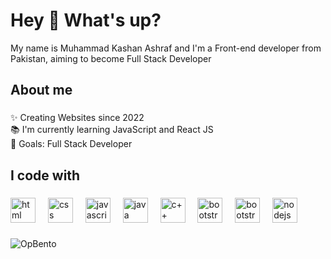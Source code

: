 
###
<h1 align="left">Hey 👋 What's up?</h1>
<p align="left">My name is Muhammad Kashan Ashraf and I'm a Front-end developer from Pakistan, aiming to become Full Stack Developer</p>

###

<h2 align="left">About me</h2>

###

<p align="left">✨ Creating Websites since 2022<br>📚 I'm currently learning JavaScript and React JS<br>🎯 Goals: Full Stack Developer<br></p>


<h2 align="left">I code with</h2>

###

<div align="left">
 <img src="https://cdn.jsdelivr.net/gh/devicons/devicon@latest/icons/html5/html5-original.svg" height="40" alt="html logo"  />
  <img width="12" />
<img src="https://cdn.jsdelivr.net/gh/devicons/devicon@latest/icons/css3/css3-original.svg" height="40" alt="css"  />
  <img width="12" />                  
  <img src="https://cdn.jsdelivr.net/gh/devicons/devicon/icons/javascript/javascript-original.svg" height="40" alt="javascript logo"  />
  <img width="12" />

  <img src="https://cdn.jsdelivr.net/gh/devicons/devicon@latest/icons/java/java-original-wordmark.svg" height="40" alt="java logo"  />
  <img width="12" />
  <img src="https://cdn.jsdelivr.net/gh/devicons/devicon@latest/icons/cplusplus/cplusplus-original.svg" height="40" alt="c++ logo"  />
  <img width="12" />
  <img src="https://cdn.jsdelivr.net/gh/devicons/devicon@latest/icons/bootstrap/bootstrap-original.svg" height="40" alt="bootstrap logo"  />
  <img width="12" />
  <img src="https://cdn.jsdelivr.net/gh/devicons/devicon@latest/icons/react/react-original.svg" height="40" alt="bootstrap logo"  />
  <img width="12" />
  <img src="https://cdn.jsdelivr.net/gh/devicons/devicon/icons/nodejs/nodejs-original.svg" height="40" alt="nodejs logo"  />
  <img width="12" />
  
</div>

###

![OpBento](https://firebasestorage.googleapis.com/v0/b/smartkaksha-fe32c.appspot.com/o/opbento%2FKashan-291257e4f.png?alt=media)
